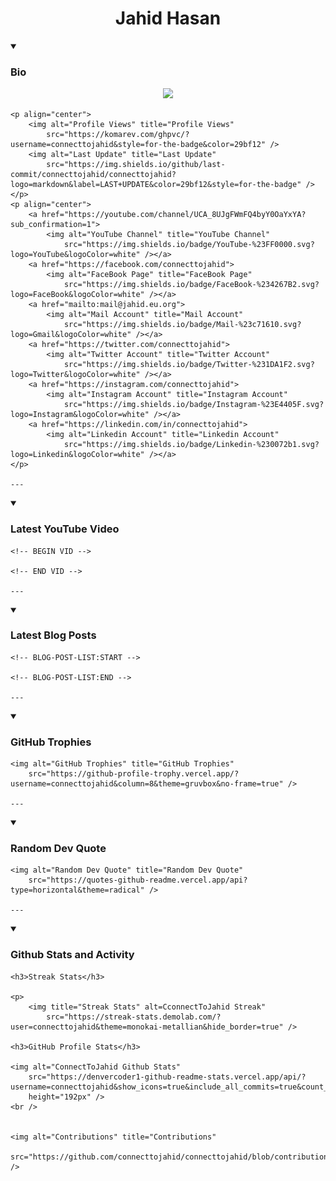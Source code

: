 <h1 align="center">Jahid Hasan</h1>


<details open>
    <summary>
        <h3>Bio</h3>
    </summary>
    <p align="center">
        <img
            src="https://readme-typing-svg.demolab.com/?lines=Every+day%2C+learn+something+new.;Make+mistakes%2C+learn+from+them.;Work+hard%2C+stay+humble%2C+succeed.;Dream+big%2C+take+action%2C+succeed.;Small+steps+lead+to+big+leaps.;Take+action%2C+make+things+happen.&font=Fira%20Code&center=true&width=440&height=45&color=808080&vCenter=true&pause=1000&size=22" />
    </p>

    <p align="center">
        <img alt="Profile Views" title="Profile Views"
            src="https://komarev.com/ghpvc/?username=connecttojahid&style=for-the-badge&color=29bf12" />
        <img alt="Last Update" title="Last Update"
            src="https://img.shields.io/github/last-commit/connecttojahid/connecttojahid?logo=markdown&label=LAST+UPDATE&color=29bf12&style=for-the-badge" />
    </p>
    <p align="center">
        <a href="https://youtube.com/channel/UCA_8UJgFWmFQ4byY0OaYxYA?sub_confirmation=1">
            <img alt="YouTube Channel" title="YouTube Channel"
                src="https://img.shields.io/badge/YouTube-%23FF0000.svg?logo=YouTube&logoColor=white" /></a>
        <a href="https://facebook.com/connecttojahid">
            <img alt="FaceBook Page" title="FaceBook Page"
                src="https://img.shields.io/badge/FaceBook-%234267B2.svg?logo=FaceBook&logoColor=white" /></a>
        <a href="mailto:mail@jahid.eu.org">
            <img alt="Mail Account" title="Mail Account"
                src="https://img.shields.io/badge/Mail-%23c71610.svg?logo=Gmail&logoColor=white" /></a>
        <a href="https://twitter.com/connecttojahid">
            <img alt="Twitter Account" title="Twitter Account"
                src="https://img.shields.io/badge/Twitter-%231DA1F2.svg?logo=Twitter&logoColor=white" /></a>
        <a href="https://instagram.com/connecttojahid">
            <img alt="Instagram Account" title="Instagram Account"
                src="https://img.shields.io/badge/Instagram-%23E4405F.svg?logo=Instagram&logoColor=white" /></a>
        <a href="https://linkedin.com/in/connecttojahid">
            <img alt="Linkedin Account" title="Linkedin Account"
                src="https://img.shields.io/badge/Linkedin-%230072b1.svg?logo=Linkedin&logoColor=white" /></a>
    </p>

    ---
</details>

<details open>
    <summary>
        <h3>Latest YouTube Video</h3>
    </summary>


    <!-- BEGIN VID -->

    <!-- END VID -->

    ---

</details>

<details open>
    <summary>
        <h3>Latest Blog Posts</h3>
    </summary>


    <!-- BLOG-POST-LIST:START -->

    <!-- BLOG-POST-LIST:END -->

    ---

</details>

<details open>
    <summary>
        <h3>GitHub Trophies</h3>
    </summary>


    <img alt="GitHub Trophies" title="GitHub Trophies"
        src="https://github-profile-trophy.vercel.app/?username=connecttojahid&column=8&theme=gruvbox&no-frame=true" />

    ---

</details>

<details open>
    <summary>
        <h3>Random Dev Quote</h3>
    </summary>


    <img alt="Random Dev Quote" title="Random Dev Quote"
        src="https://quotes-github-readme.vercel.app/api?type=horizontal&theme=radical" />

    ---

</details>


<details open>
    <summary>
        <h3>Github Stats and Activity</h3>
    </summary>

    <h3>Streak Stats</h3>

    <p>
        <img title="Streak Stats" alt=CconnectToJahid Streak"
            src="https://streak-stats.demolab.com/?user=connecttojahid&theme=monokai-metallian&hide_border=true" />

    <h3>GitHub Profile Stats</h3>

    <img alt="ConnectToJahid Github Stats"
        src="https://denvercoder1-github-readme-stats.vercel.app/api/?username=connecttojahid&show_icons=true&include_all_commits=true&count_private=true&theme=react&hide_border=true&bg_color=1F222E&title_color=F85D7F&icon_color=F8D866"
        height="192px" />
    <br />


    <img alt="Contributions" title="Contributions"
        src="https://github.com/connecttojahid/connecttojahid/blob/contributions/snake.svg" />
